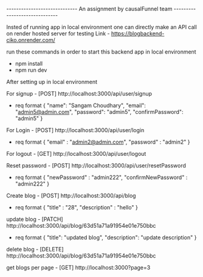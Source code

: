 ----------------------------- An assignment by causalFunnel team  ------------------------------

Insted of running app in local environment one can directly make an API call on render hosted server for testing
Link - https://blogbackend-ciko.onrender.com/


run these commands in order to start this backend app in local environment

- npm install 
- npm run dev

After setting up in local environment 

For signup  - [POST] http://localhost:3000/api/user/signup
- req format 
{
    "name": "Sangam Choudhary",
    "email": "admin5@admin.com",
    "password": "admin5",
    "confirmPassword": "admin5"
}


For Login - [POST] http://localhost:3000/api/user/login
- req format {
    "email" : "admin2@admin.com",
    "password" : "admin2"
}


For logout - [GET] http://localhost:3000/api/user/logout

Reset password - [POST] http://localhost:3000/api/user/resetPassword
- req format
{
    "newPassword" : "admin222",
    "confirmNewPassword" : "admin222"
}

Create blog - [POST] http://localhost:3000/api/blog
- req format 
{
    "title" : "28",
    "description" : "hello"
}

update blog - [PATCH] http://localhost:3000/api/blog/63d51a71a91954e01e750bbc
- req format
{
    "title": "updated blog",
    "description": "update description"
}

delete blog - [DELETE] http://localhost:3000/api/blog/63d51a71a91954e01e750bbc

get blogs per page - [GET] http://localhost:3000?page=3
